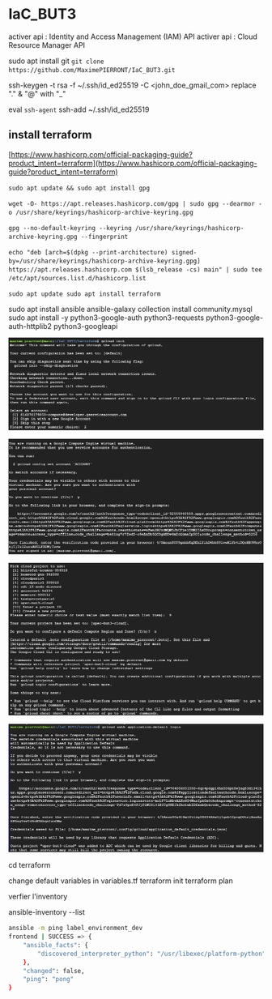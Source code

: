 # IaC_BUT3

activer api : Identity and Access Management (IAM) API
activer api : Cloud Resource Manager API

sudo apt install git
`git clone https://github.com/MaximePIERRONT/IaC_BUT3.git`

ssh-keygen -t rsa -f ~/.ssh/id_ed25519 -C <john_doe_gmail_com>
replace "." & "@" with "_"

eval `ssh-agent`
ssh-add ~/.ssh/id_ed25519




## install terraform

[https://www.hashicorp.com/official-packaging-guide?product_intent=terraform](https://www.hashicorp.com/official-packaging-guide?product_intent=terraform)

`sudo apt update && sudo apt install gpg`

`wget -O- https://apt.releases.hashicorp.com/gpg | sudo gpg --dearmor -o /usr/share/keyrings/hashicorp-archive-keyring.gpg`

`gpg --no-default-keyring --keyring /usr/share/keyrings/hashicorp-archive-keyring.gpg --fingerprint`

`echo "deb [arch=$(dpkg --print-architecture) signed-by=/usr/share/keyrings/hashicorp-archive-keyring.gpg] https://apt.releases.hashicorp.com $(lsb_release -cs) main" | sudo tee /etc/apt/sources.list.d/hashicorp.list`


`sudo apt update
sudo apt install terraform`

sudo apt install ansible
ansible-galaxy collection install community.mysql
sudo apt install -y python3-google-auth python3-requests python3-google-auth-httplib2 python3-googleapi

![img.png](img.png)

![img_1.png](img_1.png)

![img_2.png](img_2.png)

![img_3.png](img_3.png)




cd terraform

change default variables in variables.tf
terraform init
terraform plan

verfier l'inventory

ansible-inventory --list


```bash
ansible -m ping label_environment_dev
frontend | SUCCESS => {
    "ansible_facts": {
        "discovered_interpreter_python": "/usr/libexec/platform-python"
    },
    "changed": false,
    "ping": "pong"
}
```

